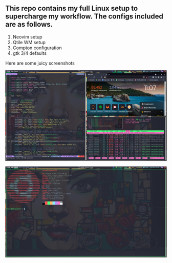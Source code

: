 This repo contains my full Linux setup to supercharge my workflow. The configs included are as follows.
--------------------------------------------------------------------------------------------------------------------------------

1. Neovim setup
2. Qtile WM setup
3. Compton configuration
4. gtk 3/4 defaults

Here are some juicy screenshots

![Screenshot 1](./screenshots/desktop.png "Screenshot 1")

![Screenshot 2](./screenshots/desktop2.png "Screenshot 2")
